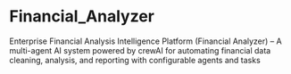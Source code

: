 # Financial_Analyzer
Enterprise Financial Analysis Intelligence Platform (Financial Analyzer) – A multi-agent AI system powered by crewAI for automating financial data cleaning, analysis, and reporting with configurable agents and tasks
